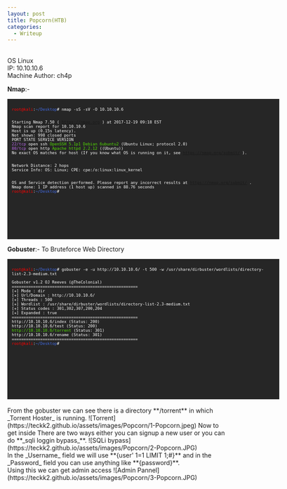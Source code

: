 ```yaml
---
layout: post
title: Popcorn(HTB)
categories:
  - Writeup
---
```


<br>OS Linux
<br>IP: 10.10.10.6
<br>Machine Author: ch4p

**Nmap**:-
<font size="1">
<div style="height:300px;width:600px;overflow:auto;background-color:#262626;color:White;scrollbar-base-color:gold;font-family:monospace;padding:10px;">
<p><font color="red">root@kali</font>:<font color="RoyalBlue">~/Desktop</font># nmap -sS -sV -O 10.10.10.6

<br>Starting Nmap 7.50 ( https://nmap.org ) at 2017-12-19 09:18 EST
<br>Nmap scan report for 10.10.10.6
<br>Host is up (0.15s latency).
<br>Not shown: 998 closed ports
<br>PORT   STATE SERVICE VERSION
<br><font color="BB69EC">22/tcp</font> open  ssh     <font color="53E100">OpenSSH 5.1p1 Debian 6ubuntu2</font> (Ubuntu Linux; protocol 2.0)
<br><font color="BB69EC">80/tcp</font> open  http    <font color="53E100">Apache httpd 2.2.12</font> ((Ubuntu))
<br>No exact OS matches for host (If you know what OS is running on it, see https://nmap.org/submit/ ).

<br>Network Distance: 2 hops
<br>Service Info: OS: Linux; CPE: cpe:/o:linux:linux_kernel

<br>OS and Service detection performed. Please report any incorrect results at https://nmap.org/submit/ .
<br>Nmap done: 1 IP address (1 host up) scanned in 88.76 seconds
<br><font color="red">root@kali</font>:<font color="RoyalBlue">~/Desktop</font>#</p>
</div>
</font>

**Gobuster**:- To Bruteforce Web Directory
<font size="1">
<div style="height:300px;width:600px;overflow:auto;background-color:#262626;color:White;scrollbar-base-color:gold;font-family:monospace;padding:10px;">
<p><font color="red">root@kali</font>:<font color="RoyalBlue">~/Desktop</font># gobuster -e -u http://10.10.10.6/ -t 500 -w /usr/share/dirbuster/wordlists/directory-list-2.3-medium.txt</p> 

<p>Gobuster v1.2                OJ Reeves (@TheColonial)
<br>=====================================================
<br>[+] Mode         : dir
<br>[+] Url/Domain   : http://10.10.10.6/
<br>[+] Threads      : 500
<br>[+] Wordlist     : /usr/share/dirbuster/wordlists/directory-list-2.3-medium.txt
<br>[+] Status codes : 301,302,307,200,204
<br>[+] Expanded     : true
<br>=====================================================
<br>http://10.10.10.6/index (Status: 200)
<br>http://10.10.10.6/test (Status: 200)
<br><font color="53E100">http://10.10.10.6/torrent</font> (Status: 301)
<br>http://10.10.10.6/rename (Status: 301)
<br>=====================================================
<br><font color="red">root@kali</font>:<font color="RoyalBlue">~/Desktop</font>#</p>
</div>
</font>
<br>From the gobuster we can see there is a directory **/torrent** in which _Torrent Hoster_ is running.
![Torrent](https://teckk2.github.io/assets/images/Popcorn/1-Popcorn.jpeg)
Now to get inside There are two ways either you can signup a new user or you can do **_sqli loggin bypass_**.
![SQLi bypass](https://teckk2.github.io/assets/images/Popcorn/2-Popcorn.JPG)
<br>In the _Username_ field we will use **{user' 1=1 LIMIT 1;#}** and in the _Password_ field you can use anything like **{password}**.
<br>Using this we can get admin access
![Admin Pannel](https://teckk2.github.io/assets/images/Popcorn/3-Popcorn.JPG)






